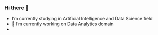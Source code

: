 ### Hi there 👋

- I’m currently studying in Artificial Intelligence and Data Science field
- 🔭 I’m currently working on Data Analytics domain
- <!--
- 👯 I’m looking to collaborate on ...
- 🤔 I’m looking for help with ...
- 💬 Ask me about ...
- 📫 How to reach me: ...
- 😄 Pronouns: ...
- ⚡ Fun fact: ...
-->
